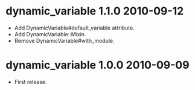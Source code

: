 # dynamic_variable 1.1.0 2010-09-12

* Add DynamicVariable#default_variable attribute.
* Add DynamicVariable::Mixin.
* Remove DynamicVariable#with_module.

# dynamic_variable 1.0.0 2010-09-09

* First release.